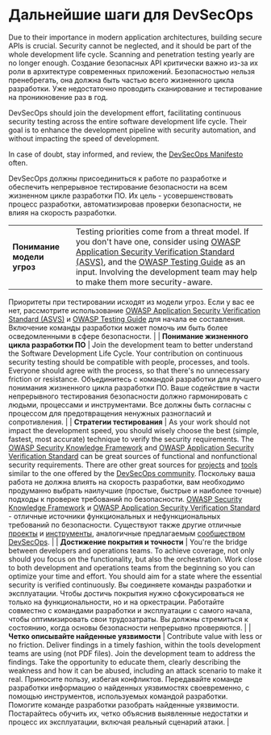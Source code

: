 Дальнейшие шаги для DevSecOps
=========================

Due to their importance in modern application architectures, building secure
APIs is crucial. Security cannot be neglected, and it should be part of the
whole development life cycle. Scanning and penetration testing yearly are no
longer enough.
Создание безопасных API критически важно из-за их роли в архитектуре современных приложений. Безопасностью нельзя пренебрегать, она должна быть частью всего жизненного цикла разработки. Уже недостаточно проводить сканирование и тестирование на проникновение раз в год.

DevSecOps should join the development effort, facilitating continuous security
testing across the entire software development life cycle. Their goal is to
enhance the development pipeline with security automation, and without impacting
the speed of development.

In case of doubt, stay informed, and review, the [DevSecOps Manifesto][1] often.

DevSecOps должны присоединиться к работе по разработке и обеспечить непрерывное тестирование безопасности на всем жизненном цикле разработки ПО. Их цель - усовершенствовать процесс разработки, автоматизировав проверки безопасности, не влияя на скорость разработки.

| | |
|-|-|
| **Понимание модели угроз** | Testing priorities come from a threat model. If you don't have one, consider using [OWASP Application Security Verification Standard (ASVS)][2], and the [OWASP Testing Guide][3] as an input. Involving the development team may help to make them more security-aware. 
Приоритеты при тестировании исходят из модели угроз. Если у вас ее нет, рассмотрите использование [OWASP Application Security Verification Standard (ASVS)][2] и [OWASP Testing Guide][3] для начала ее составления. Включение команды разработки может помочь им быть более осведомленными в сфере безопасности.
|
| **Понимание жизненного цикла разработки ПО** | Join the development team to better understand the Software Development Life Cycle. Your contribution on continuous security testing should be compatible with people, processes, and tools. Everyone should agree with the process, so that there's no unnecessary friction or resistance. 
Объединитесь с командой разработки для лучшего понимания жизненного цикла разработки ПО. Ваше содействие в части непрерывного тестирования безопасности должно гармонировать с людьми, процессами и инструментами. Все должны быть согласны с процессом для предотвращения ненужных разногласий и сопротивления.
|
| **Стратегии тестирования** | As your work should not impact the development speed, you should wisely choose the best (simple, fastest, most accurate) technique to verify the security requirements. The [OWASP Security Knowledge Framework][4] and [OWASP Application Security Verification Standard][5] can be great sources of functional and nonfunctional security requirements. There are other great sources for [projects][6] and [tools][7] similar to the one offered by the [DevSecOps community][8]. 
Поскольку ваша работа не должна влиять на скорость разработки, вам необходимо продуманно выбрать наилучшие (простые, быстрые и наиболее точные) подходы к проверке требований по безопасности. [OWASP Security Knowledge Framework][4] и [OWASP Application Security Verification Standard][5] - отличные источники функциональных и нефункциональных требований по безопасности. Существуют также другие отличные [проекты][6] и [инструменты][7], аналогичные предлагаемым [сообществом DevSecOps][8]. 
|
| **Достижение покрытия и точности** | You're the bridge between developers and operations teams. To achieve coverage, not only should you focus on the functionality, but also the orchestration. Work close to both development and operations teams from the beginning so you can optimize your time and effort. You should aim for a state where the essential security is verified continuously. 
Вы соединяете команды разработки и эксплуатации. Чтобы достичь покрытия нужно сфокусироваться не только на функциональности, но и на оркестрации. Работайте совместно с командами разработки и эксплуатации с самого начала, чтобы оптимизировать свои трудозатраты. Вы должны стремиться к состоянию, когда основы безопасности непрерывно проверяются.
|
| **Четко описывайте найденные уязвимости** | Contribute value with less or no friction. Deliver findings in a timely fashion, within the tools development teams are using (not PDF files). Join the development team to address the findings. Take the opportunity to educate them, clearly describing the weakness and how it can be abused, including an attack scenario to make it real. 
Приносите пользу, избегая конфликтов. Передавайте команде разработки информацию о найденных уязвимостях своевременно, с помощью инструментов, используемых командой разработки. Помогите команде разработки разобрать найденные уязвимости. Постарайтесь обучить их, четко объяснив выявленные недостатки и процесс их эксплуатации, включая реальный сценарий атаки.
|

[1]: https://www.devsecops.org/
[2]: https://www.owasp.org/index.php/Category:OWASP_Application_Security_Verification_Standard_Project
[3]: https://www.owasp.org/index.php/OWASP_Testing_Project
[4]: https://www.owasp.org/index.php/OWASP_Security_Knowledge_Framework
[5]: https://www.owasp.org/index.php/Category:OWASP_Application_Security_Verification_Standard_Project
[6]: http://devsecops.github.io/
[7]: https://github.com/devsecops/awesome-devsecops
[8]: http://devsecops.org
